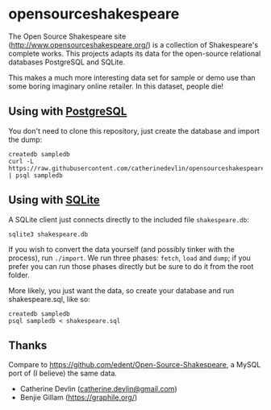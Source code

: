 # opensourceshakespeare

The Open Source Shakespeare site (http://www.opensourceshakespeare.org/) is a collection of Shakespeare's complete works. This projects adapts its data for the open-source relational databases PostgreSQL and SQLite.

This makes a much more interesting data set for sample or demo use than some boring imaginary online retailer. In this dataset, people die!

## Using with [PostgreSQL](https://www.postgresql.org/)

You don't need to clone this repository, just create the database and import the dump:

```
createdb sampledb
curl -L https://raw.githubusercontent.com/catherinedevlin/opensourceshakespeare/master/shakespeare.sql | psql sampledb
```
## Using with [SQLite](https://sqlite.org/index.html)


A SQLite client just connects directly to the included file `shakespeare.db`:

    sqlite3 shakespeare.db


If you wish to convert the data yourself (and possibly tinker with the process), run `./import`. We run three phases: `fetch`, `load` and `dump`; if you prefer you can run those phases directly but be sure to do it from the root folder.

More likely, you just want the data, so create your database and run shakespeare.sql, like so:

```
createdb sampledb
psql sampledb < shakespeare.sql
```

## Thanks

Compare to https://github.com/edent/Open-Source-Shakespeare, a MySQL port of (I believe) the same data.

- Catherine Devlin (catherine.devlin@gmail.com)
- Benjie Gillam (https://graphile.org/)
